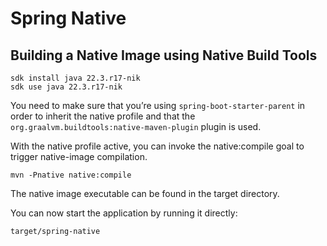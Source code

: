 # Spring Native



## Building a Native Image using Native Build Tools

```shell
sdk install java 22.3.r17-nik
sdk use java 22.3.r17-nik

```

You need to make sure that you’re using `spring-boot-starter-parent` in order to inherit the native profile and that the `org.graalvm.buildtools:native-maven-plugin` plugin is used.

With the native profile active, you can invoke the native:compile goal to trigger native-image compilation.
```shell
mvn -Pnative native:compile

```
The native image executable can be found in the target directory.

You can now start the application by running it directly:
```shell
target/spring-native

```
